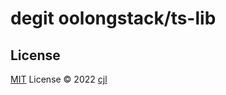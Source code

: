 # degit oolongstack/ts-lib <project-name>
## License

[MIT](./LICENSE) License © 2022 [cjl](https://github.com/oolongstack)
